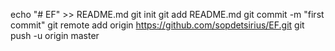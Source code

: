 echo "# EF" >> README.md
git init
git add README.md
git commit -m "first commit"
git remote add origin https://github.com/sopdetsirius/EF.git
git push -u origin master
